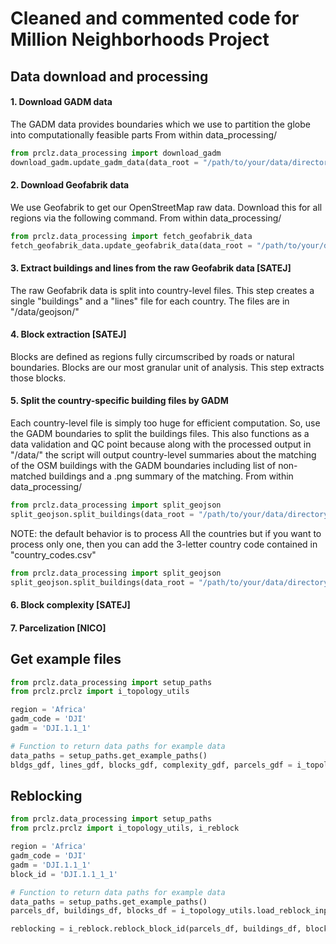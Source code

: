 # Cleaned and commented code for Million Neighborhoods Project
## Data download and processing

#### 1. Download GADM data
The GADM data provides boundaries which we use to partition the globe into computationally feasible parts
From within data_processing/
```python
from prclz.data_processing import download_gadm
download_gadm.update_gadm_data(data_root = "/path/to/your/data/directory/")
```


#### 2. Download Geofabrik data
We use Geofabrik to get our OpenStreetMap raw data. Download this for all regions via the following command.
From within data_processing/
```python
from prclz.data_processing import fetch_geofabrik_data
fetch_geofabrik_data.update_geofabrik_data(data_root = "/path/to/your/data/directory/")
```

#### 3. Extract buildings and lines from the raw Geofabrik data [SATEJ]
The raw Geofabrik data is split into country-level files. This step creates a single "buildings" and a "lines" file for each country. The files are in "/data/geojson/"

#### 4. Block extraction [SATEJ]
Blocks are defined as regions fully circumscribed by roads or natural boundaries. Blocks are our most granular unit of analysis. This step extracts those blocks.

#### 5. Split the country-specific building files by GADM
Each country-level file is simply too huge for efficient computation. So, use the GADM boundaries to split the buildings files. This also functions as a data validation and QC point because along with the processed output in "/data/" the script will output country-level summaries about the matching of the OSM buildings with the GADM boundaries including list of non-matched buildings and a .png summary of the matching. 
From within data_processing/
```python
from prclz.data_processing import split_geojson
split_geojson.split_buildings(data_root = "/path/to/your/data/directory/")
```
NOTE: the default behavior is to process All the countries but if you want to process only one, then you can add the
3-letter country code contained in "country_codes.csv"
```python
from prclz.data_processing import split_geojson
split_geojson.split_buildings(data_root = "/path/to/your/data/directory/", gadm_name='DJI')
```

#### 6. Block complexity [SATEJ]

#### 7. Parcelization [NICO]

## Get example files
```python
from prclz.data_processing import setup_paths
from prclz.prclz import i_topology_utils

region = 'Africa'
gadm_code = 'DJI'
gadm = 'DJI.1.1_1'

# Function to return data paths for example data 
data_paths = setup_paths.get_example_paths()
bldgs_gdf, lines_gdf, blocks_gdf, complexity_gdf, parcels_gdf = i_topology_utils.load_all_inputs(data_paths, region, gadm_code, gadm) 

```

## Reblocking

```python
from prclz.data_processing import setup_paths
from prclz.prclz import i_topology_utils, i_reblock

region = 'Africa'
gadm_code = 'DJI'
gadm = 'DJI.1.1_1'
block_id = 'DJI.1.1_1_1'

# Function to return data paths for example data 
data_paths = setup_paths.get_example_paths()
parcels_df, buildings_df, blocks_df = i_topology_utils.load_reblock_inputs(data_paths, region, gadm_code, gadm)

reblocking = i_reblock.reblock_block_id(parcels_df, buildings_df, blocks_df, block_id)
```

